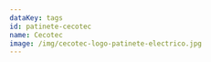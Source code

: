 ```yaml
---
dataKey: tags
id: patinete-cecotec
name: Cecotec
image: /img/cecotec-logo-patinete-electrico.jpg
---
```


